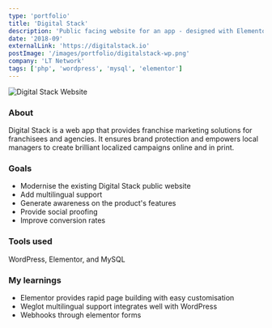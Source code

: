 ```yaml
---
type: 'portfolio'
title: 'Digital Stack'
description: 'Public facing website for an app - designed with Elementor page builder'
date: '2018-09'
externalLink: 'https://digitalstack.io'
postImage: '/images/portfolio/digitalstack-wp.png'
company: 'LT Network'
tags: ['php', 'wordpress', 'mysql', 'elementor']
---
```


![Digital Stack Website](/images/portfolio/digitalstack-wp.png 'Digital Stack Website')[]()

### About

Digital Stack is a web app that provides franchise marketing solutions for franchisees and agencies.
It ensures brand protection and empowers local managers to create brilliant localized campaigns online and in print.

### Goals

- Modernise the existing Digital Stack public website
- Add multilingual support
- Generate awareness on the product's features
- Provide social proofing
- Improve conversion rates

### Tools used

WordPress, Elementor, and MySQL

### My learnings

- Elementor provides rapid page building with easy customisation
- Weglot multilingual support integrates well with WordPress
- Webhooks through elementor forms
